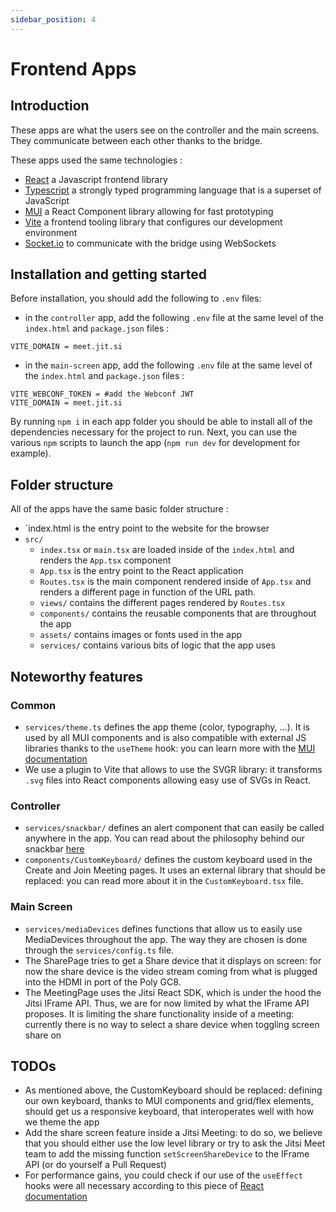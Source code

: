```yaml
---
sidebar_position: 4
---
```


# Frontend Apps

## Introduction

These apps are what the users see on the controller and the main screens. They communicate between each other thanks to the bridge.

These apps used the same technologies :

- [React](https://beta.reactjs.org) a Javascript frontend library
- [Typescript](https://www.typescriptlang.org) a strongly typed programming language that is a superset of JavaScript
- [MUI](https://mui.com/material-ui/getting-started/overview/) a React Component library allowing for fast prototyping
- [Vite](https://vitejs.dev) a frontend tooling library that configures our development environment
- [Socket.io](https://socket.io) to communicate with the bridge using WebSockets

## Installation and getting started

Before installation, you should add the following to `.env` files:

- in the `controller` app, add the following `.env` file at the same level of the `index.html` and `package.json` files :

```
VITE_DOMAIN = meet.jit.si
```

- in the `main-screen` app, add the following `.env` file at the same level of the `index.html` and `package.json` files :

```
VITE_WEBCONF_TOKEN = #add the Webconf JWT
VITE_DOMAIN = meet.jit.si
```

By running `npm i` in each app folder you should be able to install all of the dependencies necessary for the project to run. Next, you can use the various `npm` scripts to launch the app (`npm run dev` for development for example).

## Folder structure

All of the apps have the same basic folder structure :

- `index.html is the entry point to the website for the browser
- `src/`
  - `index.tsx` or `main.tsx` are loaded inside of the `index.html` and renders the `App.tsx` component
  - `App.tsx` is the entry point to the React application
  - `Routes.tsx` is the main component rendered inside of `App.tsx` and renders a different page in function of the URL path.
  - `views/` contains the different pages rendered by `Routes.tsx`
  - `components/` contains the reusable components that are throughout the app
  - `assets/` contains images or fonts used in the app
  - `services/` contains various bits of logic that the app uses

## Noteworthy features

### Common

- `services/theme.ts` defines the app theme (color, typography, ...). It is used by all MUI components and is also compatible with external JS libraries thanks to the `useTheme` hook: you can learn more with the [MUI documentation](https://mui.com/material-ui/customization/theming/)
- We use a plugin to Vite that allows to use the SVGR library: it transforms `.svg` files into React components allowing easy use of SVGs in React.

### Controller

- `services/snackbar/` defines an alert component that can easily be called anywhere in the app. You can read about the philosophy behind our snackbar [here](https://medium.com/swlh/snackbars-in-react-an-exercise-in-hooks-and-context-299b43fd2a2b)
- `components/CustomKeyboard/` defines the custom keyboard used in the Create and Join Meeting pages. It uses an external library that should be replaced: you can read more about it in the `CustomKeyboard.tsx` file.

### Main Screen

- `services/mediaDevices` defines functions that allow us to easily use MediaDevices throughout the app. The way they are chosen is done through the `services/config.ts` file.
- The SharePage tries to get a Share device that it displays on screen: for now the share device is the video stream coming from what is plugged into the HDMI in port of the Poly GC8.
- The MeetingPage uses the Jitsi React SDK, which is under the hood the Jitsi IFrame API. Thus, we are for now limited by what the IFrame API proposes. It is limiting the share functionality inside of a meeting: currently there is no way to select a share device when toggling screen share on

## TODOs

- As mentioned above, the CustomKeyboard should be replaced: defining our own keyboard, thanks to MUI components and grid/flex elements, should get us a responsive keyboard, that interoperates well with how we theme the app
- Add the share screen feature inside a Jitsi Meeting: to do so, we believe that you should either use the low level library or try to ask the Jitsi Meet team to add the missing function `setScreenShareDevice` to the IFrame API (or do yourself a Pull Request)
- For performance gains, you could check if our use of the `useEffect` hooks were all necessary according to this piece of [React documentation](https://beta.reactjs.org/learn/you-might-not-need-an-effect)
